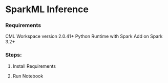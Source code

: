 # SparkML Inference

### Requirements

CML Workspace version 2.0.41+
Python Runtime with Spark Add on Spark 3.2+

### Steps:

1. Install Requirements

2. Run Notebook
